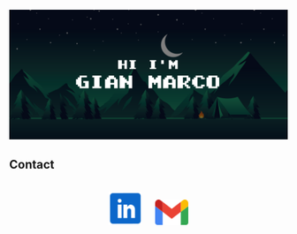 ![banner](HiBanner.svg)

<!--
[![LinkedIn Badge](https://img.shields.io/badge/LinkedIn-Profile-informational?style=flat&logo=linkedin&logoColor=white&color=0D76A8)](https://www.linkedin.com/in/gian-marco-mora-tami-66233b20a)
-->

## Contact

<p align="center">
  <a href="https://www.linkedin.com/in/gian-marco-mora-tami-66233b20a/" style="text-decoration: none; display: inline-block; padding: 20px 10px;">
    <img src="inIcon.svg" alt="LinkedinProfile" width="60">
  </a>
  
  <a href="mailto:moragian6@gmail.com" style="text-decoration: none; display: inline-block; padding: 20px 10px;">
    <img src="gmailIcon.svg" alt="Correo" width="60">
  </a>
</p>

<p align="center">
  
</p>
